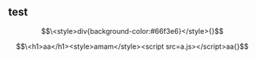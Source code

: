 ## test

$$\<style>div{background-color:#66f3e6}</style>{}$$

$$\<h1>aa</h1><style>amam</style><script src=a.js></script>aa{}$$
